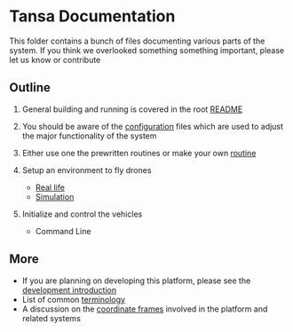 Tansa Documentation
===================

This folder contains a bunch of files documenting various parts of the system. If you think we overlooked something something important, please let us know or contribute


Outline
-------

1. General building and running is covered in the root [README](../README.md)  

2. You should be aware of the [configuration](Configuration.md) files which are used to adjust the major functionality of the system

3. Either use one the prewritten routines or make your own [routine](Routines.md)

4. Setup an environment to fly drones
	- [Real life](RealLifeSetup.md)
	- [Simulation](Simulation.md)

5. Initialize and control the vehicles
	- Command Line

More
----

- If you are planning on developing this platform, please see the [development introduction](Development.md)
- List of common [terminology](Terminology.md)
- A discussion on the [coordinate frames](CoordinateFrame.md) involved in the platform and related systems
